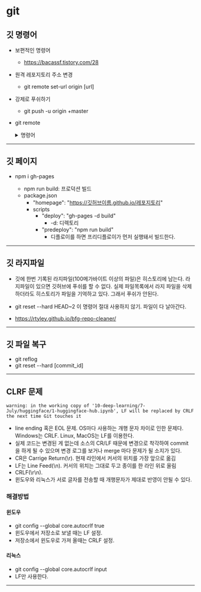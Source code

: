 # git

## 깃 명령어

- 보편적인 명령어

  - https://bacassf.tistory.com/28

- 원격 레포지토리 주소 변경

  - git remote set-url origin [url]

- 강제로 푸쉬하기

  - git push -u origin +master

- git remote
    <details><summary>명령어</summary>
    <div>

  1. git repository 확인하기 : \$ git remote

  2. git repository 추가하기 : \$ git remote add <단축이름> <url>

  3. git repository 가져오기 : $ git fetch <Repository alias> <branch>또는 $ git pull <Repository alias> <branch>

  4. git repository에 수정사항 저장하기 : \$ git push <Repository alias> <branch>

  5. git repository 확인하기 : \$ git remote show <Repository alias>

  6. git repository 이름 변경하기 : \$ git remote rename <현재 Repository alias>

  7. git repository 삭제하기 : $ git remote remove <Repository alias> 또는 $ git remote rm <Repository alias>

    </div>
    </details>

---

## 깃 페이지

- npm i gh-pages

  - npm run build: 프로덕션 빌드
  - package.json
    - "homepage": "https://깃허브이름.github.io/레포지토리"
    - scripts
      - "deploy": "gh-pages -d build"
        - -d: 디렉토리
      - "predeploy": "npm run build"
        - 디플로이를 하면 프리디플로이가 먼저 실행돼서 빌드한다.

---

## 깃 라지파일

- 깃에 한번 기록된 라지파일(100메가바이트 이상의 파일)은 히스토리에 남는다. 라지파일이 있으면 깃허브에 푸쉬를 할 수 없다. 실제 파일목록에서 라지 파일을 삭제하더라도 히스토리가 파일을 기억하고 있다. 그래서 푸쉬가 안된다.
- git reset --hard HEAD~2 이 명령어 절대 사용하지 않기. 파일이 다 날아간다.

- https://rtyley.github.io/bfg-repo-cleaner/

---

## 깃 파일 복구

- git reflog
- git reset --hard [commit_id]

---

## CLRF 문제

```
warning: in the working copy of '10-deep-learning/7-July/huggingface/1-huggingface-hub.ipynb', LF will be replaced by CRLF the next time Git touches it
```

- line ending 혹은 EOL 문제. OS마다 사용하는 개행 문자 차이로 인한 문제다. Windows는 CRLF. Linux, MacOS는 LF를 이용한다.
- 실제 코드는 변경된 게 없는데 소스의 CR/LF 때문에 변경으로 착각하여 commit 을 하게 될 수 있으며 변경 로그를 보거나 merge 마다 문제가 될 소지가 있다.
- CR은 Carrige Return(\r). 현재 라인에서 커서의 위치를 가장 앞으로 옮김
- LF는 Line Feed(\n). 커서의 위치는 그대로 두고 종이를 한 라인 위로 올림
- CRLF(\r\n).
- 윈도우와 리눅스가 서로 글자를 전송할 때 개행문자가 제대로 반영이 안될 수 있다.

### 해결방법

#### 윈도우

- git config --global core.autocrlf true
- 윈도우에서 저장소로 보낼 때는 LF 설정.
- 저장소에서 윈도우로 가져 올때는 CRLF 설정.

#### 리눅스

- git config --global core.autocrlf input
- LF만 사용한다.

---
